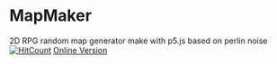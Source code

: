 # MapMaker
2D RPG random map generator make with p5.js based on perlin noise
[![HitCount](http://hits.dwyl.io/colgatto/MapMaker.svg)](http://hits.dwyl.io/colgatto/MapMaker)
[Online Version](http://mapmaker.altervista.org/)
